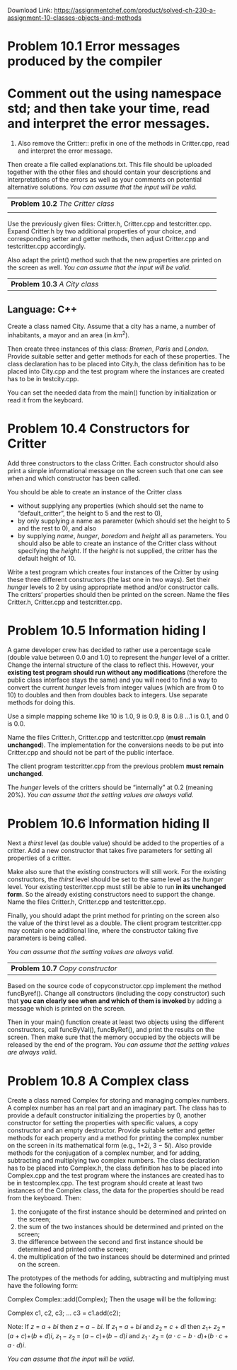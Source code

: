 Download Link: https://assignmentchef.com/product/solved-ch-230-a-assignment-10-classes-objects-and-methods
<br>
<h1><strong>Problem 10.1 </strong>Error messages produced by the compiler</h1>

<h1>Comment out the using namespace std; and then take your time, read and interpret the error messages.</h1>

<ol>

 <li>Also remove the Critter:: prefix in one of the methods in Critter.cpp, read and interpret the error message.</li>

</ol>

Then create a file called explanations.txt. This file should be uploaded together with the other files and should contain your descriptions and interpretations of the errors as well as your comments on potential alternative solutions. <em>You can assume that the input will be valid.</em>

<table width="457">

 <tbody>

  <tr>

   <td width="457"><strong>Problem 10.2 </strong><em>The Critter class</em></td>

  </tr>

  <tr>

   <td width="457"> </td>

  </tr>

 </tbody>

</table>

Use the previously given files: Critter.h, Critter.cpp and testcritter.cpp. Expand Critter.h by two additional properties of your choice, and corresponding setter and getter methods, then adjust Critter.cpp and testcritter.cpp accordingly.

Also adapt the print() method such that the new properties are printed on the screen as well. <em>You can assume that the input will be valid.</em>

<table width="457">

 <tbody>

  <tr>

   <td width="457"><strong>Problem 10.3 </strong><em>A City class</em></td>

  </tr>

 </tbody>

</table>

<h2>Language: C++</h2>

Create a class named City. Assume that a city has a name, a number of inhabitants, a mayor and an area (in <em>km</em><sup>2</sup>).

Then create three instances of this class: <em>Bremen</em>, <em>Paris </em>and <em>London</em>. Provide suitable setter and getter methods for each of these properties. The class declaration has to be placed into City.h, the class definition has to be placed into City.cpp and the test program where the instances are created has to be in testcity.cpp.

You can set the needed data from the main() function by initialization or read it from the keyboard.

<h1><strong>Problem 10.4 </strong>Constructors for Critter</h1>

Add three constructors to the class Critter. Each constructor should also print a simple informational message on the screen such that one can see when and which constructor has been called.

You should be able to create an instance of the Critter class

<ul>

 <li>without supplying any properties (which should set the name to ”default_critter”, the height to 5 and the rest to 0),</li>

 <li>by only supplying a name as parameter (which should set the height to 5 and the rest to 0), and also</li>

 <li>by supplying <em>name</em>, <em>hunger</em>, <em>boredom </em>and <em>height </em>all as parameters. You should also be able to create an instance of the Critter class without specifying the <em>height</em>. If the <em>height </em>is not supplied, the critter has the default height of 10.</li>

</ul>

Write a test program which creates four instances of the Critter by using these three different constructors (the last one in two ways). Set their <em>hunger </em>levels to 2 by using appropriate method and/or constructor calls. The critters’ properties should then be printed on the screen. Name the files Critter.h, Critter.cpp and testcritter.cpp.

<h1><strong>Problem 10.5 </strong>Information hiding I</h1>

A game developer crew has decided to rather use a percentage scale (double value between 0<em>.</em>0 and 1<em>.</em>0) to represent the <em>hunger </em>level of a critter. Change the internal structure of the class to reflect this. However, your <strong>existing test program should run without any modifications </strong>(therefore the public class interface stays the same) and you will need to find a way to convert the current <em>hunger </em>levels from integer values (which are from 0 to 10) to doubles and then from doubles back to integers. Use separate methods for doing this.

Use a simple mapping scheme like 10 is 1<em>.</em>0, 9 is 0<em>.</em>9, 8 is 0<em>.</em>8 …1 is 0<em>.</em>1, and 0 is 0<em>.</em>0.

Name the files Critter.h, Critter.cpp and testcritter.cpp (<strong>must remain unchanged</strong>). The implementation for the conversions needs to be put into Critter.cpp and should not be part of the public interface.

The client program testcritter.cpp from the previous problem <strong>must remain unchanged</strong>.

The <em>hunger </em>levels of the critters should be “internally” at 0<em>.</em>2 (meaning 20%). <em>You can assume that the setting values are always valid.</em>

<h1><strong>Problem 10.6 </strong>Information hiding II</h1>

Next a <em>thirst </em>level (as double value) should be added to the properties of a critter. Add a new constructor that takes five parameters for setting all properties of a critter.

Make also sure that the existing constructors will still work. For the existing constructors, the <em>thirst </em>level should be set to the same level as the <em>hunger </em>level. Your existing testcritter.cpp must still be able to run <strong>in its unchanged form</strong>. So the already existing constructors need to support the change. Name the files Critter.h, Critter.cpp and testcritter.cpp.

Finally, you should adapt the print method for printing on the screen also the value of the thirst level as a double. The client program testcritter.cpp may contain one additional line, where the constructor taking five parameters is being called.

<em>You can assume that the setting values are always valid.</em>

<table width="457">

 <tbody>

  <tr>

   <td width="457"><strong>Problem 10.7 </strong><em>Copy constructor</em></td>

  </tr>

 </tbody>

</table>

Based on the source code of copyconstructor.cpp implement the method funcByref(). Change all constructors (including the copy constructor) such that <strong>you can clearly see when and which of them is invoked </strong>by adding a message which is printed on the screen.

Then in your main() function create at least two objects using the different constructors, call funcByVal(), funcByRef(), and print the results on the screen. Then make sure that the memory occupied by the objects will be released by the end of the program. <em>You can assume that the setting values are always valid.</em>

<h1><strong>Problem 10.8 </strong>A Complex class</h1>

Create a class named Complex for storing and managing complex numbers. A complex number has an real part and an imaginary part. The class has to provide a default constructor initializing the properties by 0, another constructor for setting the properties with specific values, a copy constructor and an empty destructor. Provide suitable setter and getter methods for each property and a method for printing the complex number on the screen in its mathematical form (e.g., 1+2<em>i</em>, 3 − 5<em>i</em>). Also provide methods for the conjugation of a complex number, and for adding, subtracting and multiplying two complex numbers. The class declaration has to be placed into Complex.h, the class definition has to be placed into Complex.cpp and the test program where the instances are created has to be in testcomplex.cpp. The test program should create at least two instances of the Complex class, the data for the properties should be read from the keyboard. Then:

<ol>

 <li>the conjugate of the first instance should be determined and printed on the screen;</li>

 <li>the sum of the two instances should be determined and printed on the screen;</li>

 <li>the difference between the second and first instance should be determined and printed onthe screen;</li>

 <li>the multiplication of the two instances should be determined and printed on the screen.</li>

</ol>

The prototypes of the methods for adding, subtracting and multiplying must have the following form:

Complex Complex::add(Complex); Then the usage will be the following:

Complex c1, c2, c3; … c3 = c1.add(c2);

Note: If <em>z </em>= <em>a </em>+ <em>bi </em>then <em>z </em>= <em>a </em>− <em>bi</em>. If <em>z</em><sub>1 </sub>= <em>a </em>+ <em>bi </em>and <em>z</em><sub>2 </sub>= <em>c </em>+ <em>di </em>then <em>z</em><sub>1</sub>+ <em>z</em><sub>2 </sub>= (<em>a </em>+ <em>c</em>)+(<em>b </em>+ <em>d</em>)<em>i</em>, <em>z</em><sub>1 </sub>− <em>z</em><sub>2 </sub>= (<em>a </em>− <em>c</em>)+(<em>b </em>− <em>d</em>)<em>i </em>and <em>z</em><sub>1 </sub>· <em>z</em><sub>2 </sub>= (<em>a </em>· <em>c </em>− <em>b </em>· <em>d</em>)+(<em>b </em>· <em>c </em>+ <em>a </em>· <em>d</em>)<em>i</em>.

<em>You can assume that the input will be valid.</em>